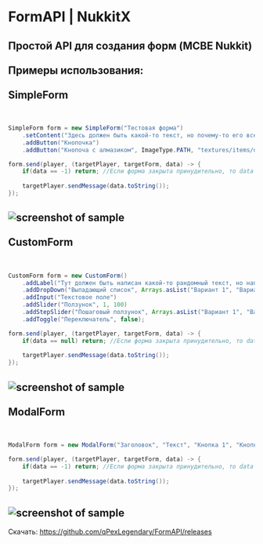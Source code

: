 # FormAPI | NukkitX
Простой API для создания форм (MCBE Nukkit)
<br/><br/>
Примеры использования:
<br/><br/>
SimpleForm
-----------------------------------
<br/>

```java
SimpleForm form = new SimpleForm("Тестовая форма")
    .setContent("Здесь должен быть какой-то текст, но почему-то его все-таки нет.")
    .addButton("Кнопочка")
    .addButton("Кнопоча с алмазиком", ImageType.PATH, "textures/items/diamond");

form.send(player, (targetPlayer, targetForm, data) -> {
    if(data == -1) return; //Если форма закрыта принудительно, то data будет иметь значение -1
    
    targetPlayer.sendMessage(data.toString());
});
```

![screenshot of sample](http://images.vfl.ru/ii/1576485918/351dffe3/28924854.png)
<br/><br/>
CustomForm
-----------------------------------
<br/>

```java
CustomForm form = new CustomForm()
    .addLabel("Тут должен быть написан какой-то рандомный текст, но написано это.")
    .addDropDown("Выпадающий список", Arrays.asList("Вариант 1", "Вариант 2", "Вариант 3"))
    .addInput("Текстовое поле")
    .addSlider("Ползунок", 1, 100)
    .addStepSlider("Пошаговый ползунок", Arrays.asList("Вариант 1", "Вариант 2", "Вариант 3"))
    .addToggle("Переключатель", false);

form.send(player, (targetPlayer, targetForm, data) -> {
    if(data == null) return; //Если форма закрыта принудительно, то data будет иметь значение null
    
    targetPlayer.sendMessage(data.toString());
});
```         

![screenshot of sample](http://images.vfl.ru/ii/1576486356/8c9f89a6/28924955.png)
<br/><br/>
ModalForm
-----------------------------------
<br/>

```java
ModalForm form = new ModalForm("Заголовок", "Текст", "Кнопка 1", "Кнопка 2");

form.send(player, (targetPlayer, targetForm, data) -> {
    if(data == -1) return; //Если форма закрыта принудительно, то data будет иметь значение -1
    
    targetPlayer.sendMessage(data.toString());
});
```
                            
![screenshot of sample](http://images.vfl.ru/ii/1576486613/7c402664/28925022.png)
-----------------------------------
Скачать: https://github.com/qPexLegendary/FormAPI/releases
